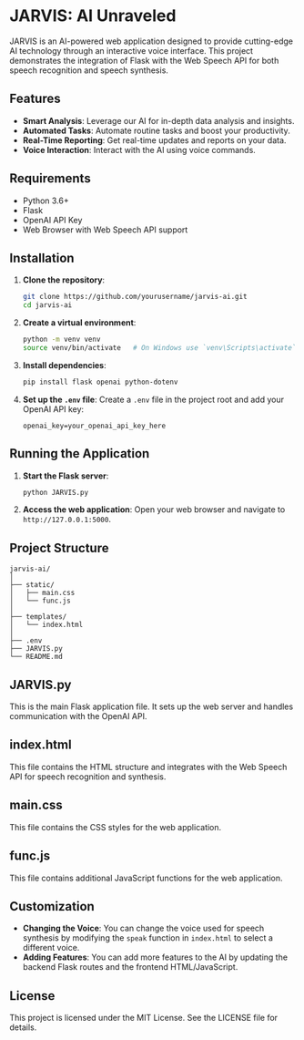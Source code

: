 
# JARVIS: AI Unraveled

JARVIS is an AI-powered web application designed to provide cutting-edge AI technology through an interactive voice interface. This project demonstrates the integration of Flask with the Web Speech API for both speech recognition and speech synthesis.

## Features

- **Smart Analysis**: Leverage our AI for in-depth data analysis and insights.
- **Automated Tasks**: Automate routine tasks and boost your productivity.
- **Real-Time Reporting**: Get real-time updates and reports on your data.
- **Voice Interaction**: Interact with the AI using voice commands.

## Requirements

- Python 3.6+
- Flask
- OpenAI API Key
- Web Browser with Web Speech API support

## Installation

1. **Clone the repository**:
   ```bash
   git clone https://github.com/yourusername/jarvis-ai.git
   cd jarvis-ai
   ```

2. **Create a virtual environment**:
   ```bash
   python -m venv venv
   source venv/bin/activate   # On Windows use `venv\Scripts\activate`
   ```

3. **Install dependencies**:
   ```bash
   pip install flask openai python-dotenv
   ```

4. **Set up the `.env` file**:
   Create a `.env` file in the project root and add your OpenAI API key:
   ```
   openai_key=your_openai_api_key_here
   ```

## Running the Application

1. **Start the Flask server**:
   ```bash
   python JARVIS.py
   ```

2. **Access the web application**:
   Open your web browser and navigate to `http://127.0.0.1:5000`.

## Project Structure

```
jarvis-ai/
│
├── static/
│   ├── main.css
│   └── func.js
│
├── templates/
│   └── index.html
│
├── .env
├── JARVIS.py
└── README.md
```

## JARVIS.py

This is the main Flask application file. It sets up the web server and handles communication with the OpenAI API.

## index.html

This file contains the HTML structure and integrates with the Web Speech API for speech recognition and synthesis.

## main.css

This file contains the CSS styles for the web application.

## func.js

This file contains additional JavaScript functions for the web application.

## Customization

- **Changing the Voice**: You can change the voice used for speech synthesis by modifying the `speak` function in `index.html` to select a different voice.
- **Adding Features**: You can add more features to the AI by updating the backend Flask routes and the frontend HTML/JavaScript.

## License

This project is licensed under the MIT License. See the LICENSE file for details.
